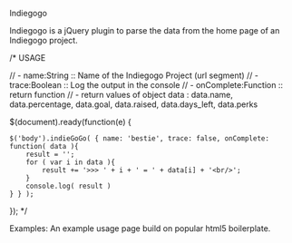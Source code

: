 Indiegogo 

Indiegogo is a jQuery plugin to parse the data from the home page of an Indiegogo project.

/* USAGE

// - name:String :: Name of the Indiegogo Project (url segment)
// - trace:Boolean :: Log the output in the console
// - onComplete:Function :: return function
// - return values of object data : data.name, data.percentage, data.goal, data.raised, data.days_left, data.perks
									
$(document).ready(function(e) {
	
	$('body').indieGoGo( { name: 'bestie', trace: false, onComplete: function( data ){
		result = '';
		for ( var i in data ){
			result += '>>> ' + i + ' = ' + data[i] + '<br/>';
		}
		console.log( result )
	} } );

});
*/


Examples: An example usage page build on popular html5 boilerplate.
